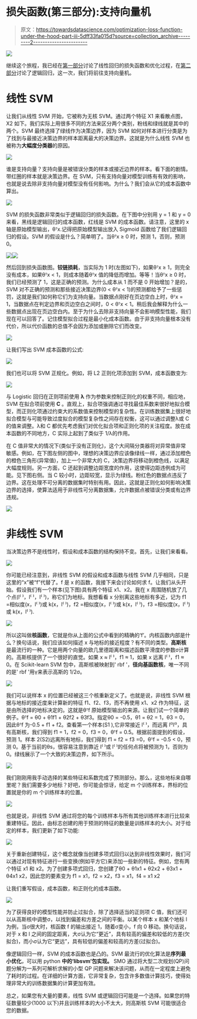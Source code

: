 # 损失函数(第三部分):支持向量机

> 原文：<https://towardsdatascience.com/optimization-loss-function-under-the-hood-part-iii-5dff33fa015d?source=collection_archive---------2----------------------->

![](img/53c8c47b4d17e549a1c53cc119ac058b.png)

继续这个旅程，我已经在[第一部分](/optimization-of-supervised-learning-loss-function-under-the-hood-df1791391c82)讨论了线性回归的损失函数和优化过程，在[第二部分](/optimization-loss-function-under-the-hood-part-ii-d20a239cde11)讨论了逻辑回归，这一次，我们将前往支持向量机。

# 线性 SVM

让我们从线性 SVM 开始，它被称为无核 SVM。通过两个特征 X1 来看散点图，X2 如下。我们实际上用很多不同的方法来区分两个类别，粉线和绿线就是其中的两个。SVM 最终选择了绿线作为决策边界，因为 SVM 如何对样本进行分类是为了找到与最接近决策边界的样本距离最大的决策边界。这就是为什么线性 SVM 也被称为**大幅度分类器**的原因。

![](img/a5b52ade3e88e2ddc24078cbddd71e6d.png)

谁是支持向量？支持向量是被错误分类的样本或接近边界的样本。看下面的剧情。带红圈的样本就是决策边界。在 SVM，只有支持向量对模型训练有有效的影响，也就是说去除非支持向量对模型没有任何影响。为什么？我们会从它的成本函数中算出。

![](img/1c3b9bc39ec51371d1944f1d605c2f31.png)

SVM 的损失函数非常类似于逻辑回归的损失函数。在下图中分别用 y = 1 和 y = 0 来看，黑线是逻辑回归的成本函数，红线是 SVM 的成本函数。请注意，这里的 x 轴是原始模型输出，θᵀx.记得把原始模型输出放入 Sigmoid 函数给了我们逻辑回归的假设。SVM 的假设是什么？简单明了。当θᵀx ≥ 0 时，预测 1，否则，预测 0。

![](img/ebb0a21ade000225fae71fd55056f8c6.png)![](img/10b84185fa3d9536e672f49c9c2dc278.png)

然后回到损失函数图。**铰链损耗**，当实际为 1 时(左图如下)，如果θᵀx ≥ 1，则完全没有成本，如果θᵀx < 1，则成本随着θᵀx 值的降低而增加。等等！当θᵀx ≥ 0 时，我们已经预测了 1，这是正确的预测。为什么成本从 1 而不是 0 开始增加？是的，SVM 对不正确的预测和那些接近决策边界(0 < θᵀx < 1)的预测都给予了一些惩罚，这就是我们如何称它们为支持向量。当数据点刚好在页边空白上时，θᵀx = 1，当数据点在判定边界和页边空白之间时，0 < θᵀx < 1。稍后我会解释为什么一些数据点出现在页边空白内。至于为什么去除非支持向量不会影响模型性能，我们现在可以回答了。记住模型拟合过程是最小化成本函数。由于非支持向量根本没有代价，所以代价函数的总值不会因为添加或删除它们而改变。

![](img/b05c3832f223f5a7b03e2d0fd17eb1a8.png)

让我们写出 SVM 成本函数的公式:

![](img/0da86dea8923229bdfaf685a011f083f.png)

我们也可以将 SVM 正规化。例如，将 L2 正则化项添加到 SVM，成本函数变为:

![](img/1a42075ea4612f04892414569aca7005.png)

与 Logistic 回归在正则项前使用 **λ** 作为参数来控制正则化的权重不同，相应地，SVM 在拟合项前使用 **C** 。直观上，拟合项强调通过寻找最佳系数来很好地拟合模型，而正则化项通过约束大的系数值来控制模型的复杂性。在训练数据集上很好地拟合模型与可能导致过度拟合的模型复杂性之间存在权衡，这可以通过调整λ或 C 的值来调整。λ和 C 都优先考虑我们对优化拟合项和正则化项的关注程度。放在成本函数的不同地方，C 实际上起到了类似于 1/λ的作用。

在 C 值非常大的情况下(类似于没有正则化)，这个大间隔分类器将对异常值非常敏感。例如，在下图左侧的图中，理想的决策边界应该像绿线一样，通过添加橙色的橙色三角形(异常值)，加上一个非常大的 C，决策边界将移动到橙色线，以满足大幅度规则。另一方面，C 还起到调整边距宽度的作用，这使得边距违例成为可能。见下图右侧。当 C 较小时，边距较宽，显示为绿线。粉红色的数据点违反了边界。这在处理不可分离的数据集时特别有用。因此，这就是正则化如何影响决策边界的选择，使算法适用于非线性可分离数据集，允许数据点被错误分类或有边界违规。

![](img/fdb204e43cb42a11062d896a81fdd554.png)

# 非线性 SVM

当决策边界不是线性时，假设和成本函数的结构保持不变。首先，让我们来看看。

![](img/80fcc4cf82f99e35712816f588327936.png)

你可能已经注意到，非线性 SVM 的假设和成本函数与线性 SVM 几乎相同，只是这里的“x”被“f”代替了。f 是 x 的函数，我接下来会讨论如何求 f。让我们从头开始。假设我们有一个样本(见下图)具有两个特征 x1、x2。我在 x 周围随机放了几个点(l⁽ ⁾，l⁽ ⁾，l⁽ ⁾)，称它们为地标。我想看看 x 分别离这些地标有多近，记为 f1 =相似度(x，l⁽ ⁾)或 k(x，l⁽ ⁾)，f2 =相似度(x，l⁽ ⁾)或 k(x，l⁽ ⁾)，f3 =相似度(x，l⁽ ⁾)或 k(x，l⁽ ⁾).

![](img/6998b3dab0e1ce1e120d8ae8f2856d62.png)

所以这叫做**核函数**，它就是你从上面的公式中看到的精确的‘f’。内核函数内部是什么？换句话说，我们应该如何描述 x 与地标的接近程度？有不同的类型。**高斯核**是最流行的一种。它是用两个向量的欧几里德距离和描述函数平滑度的参数σ计算的。高斯核提供了一个很好的直觉。如果 x ≈ l⁽ ⁾，f1 ≈ 1，如果 x 远离 l⁽ ⁾，f1 ≈ 0。在 Scikit-learn SVM 包中，高斯核被映射到' rbf '，**径向基函数核**，唯一不同的是' rbf '用γ来表示高斯的 1/2σ。

![](img/d6160cdba02d77e41d8557936d6c4233.png)

我们可以说样本 x 的位置已经被这三个核重新定义了。也就是说，非线性 SVM 根据与地标的接近度来计算新的特征 f1、f2、f3，而不再使用 x1、x2 作为特征，这是由所选择的地标决定的。这就是θᵀf 原始模型输出的来源。让我们试一个简单的例子。θᵀf = θ0 + θ1f1 + θ2f2 + θ3f3。指定θ0 = -0.5，θ1 = θ2 = 1，θ3 = 0，因此θᵀf 为-0.5 + f1 + f2。查看第一个样本(S1 ),它非常接近 l⁽ ⁾，而远离 l⁽⁾l⁽⁾，具有高斯核，我们得到 f1 = 1，f2 = 0，f3 = 0，θᵀf = 0.5。根据前面提到的假设，预测 1。样本 2(S2)远离所有地标，我们得到 f1 = f2 = f3 =0，θᵀf = -0.5 < 0，预测 0。基于当前的θs，很容易注意到靠近 l⁽ ⁾或 l⁽ ⁾的任何点将被预测为 1，否则为 0。绿线展示了一个大致的决策边界，如下所示。

![](img/6fbc03fa425e244843de757af60c3f0b.png)

我们刚刚用我手动选择的某些特征和系数完成了预测部分。那么，这些地标来自哪里呢？我们需要多少地标？好吧，你可能会惊讶，给定 m 个训练样本，界标的位置就是你的 m 个训练样本的位置。

![](img/f0e59870d22d2ae77b33c976c1cb5dc0.png)

也就是说，非线性 SVM 通过将您的每个训练样本与所有其他训练样本进行比较来重建特征。因此，由标志创建的用于预测的特征的数量是训练样本的大小。对于给定的样本，我们更新了如下功能:

![](img/792ab50f48187cf8dc1c0436efb7adbd.png)

关于重新创建特征，这个概念就像当创建多项式回归以达到非线性效果时，我们可以通过对现有特征进行一些变换(例如平方它)来添加一些新的特征。例如，您有两个特征 x1 和 x2。为了创建多项式回归，您创建了θ0 + θ1x1 + θ2x2 + θ3x1 + θ4x1 x2，因此您的要素变为 f1 = x1，f2 = x2，f3 = x1，f4 = x1 x2

让我们重写假设，成本函数，和正则化的成本函数。

![](img/e4713ae932551767ef00ae36737480fa.png)

为了获得良好的模型性能并防止过拟合，除了选择适当的正则项 C 值，我们还可以从高斯核中调整σ，以找到偏差和方差之间的平衡。以某个样本 x 和某个地标 l 为例，当σ很大时，核函数 f 的输出接近 1，随着σ变小，f 向 0 移动。换句话说，对于 x 和 l 之间的固定距离，大σ认为它“更近”，具有较高的偏差和较低的方差(欠拟合)，而小σ认为它“更远”，具有较低的偏差和较高的方差(过拟合)。

像逻辑回归一样，SVM 的成本函数也是凸的。SVM 最流行的优化算法是**序列最小优化**，可以用 python **中的‘libsvm’包实现。** SMO 通过将大型二次规划(QP)问题分解为一系列可解析求解的小型 QP 问题来解决该问题，从而在一定程度上避免了耗时的过程。在详细的计算方面，它非常复杂，包含许多数值计算技巧，使得处理非常大的训练数据集的计算更加有效。

总之，如果您有大量的要素，线性 SVM 或逻辑回归可能是一个选择。如果您的特征数量较少(1000 以下)并且训练样本的大小不太大，则高斯核 SVM 可能很适合您的数据。